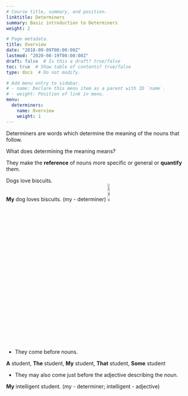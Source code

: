 ```yaml
---
# Course title, summary, and position.
linktitle: Determiners
summary: Basic introduction to Determiners
weight: 2

# Page metadata.
title: Overview
date: "2018-09-09T00:00:00Z"
lastmod: "2020-08-19T00:00:00Z"
draft: false  # Is this a draft? true/false
toc: true  # Show table of contents? true/false
type: docs  # Do not modify.

# Add menu entry to sidebar.
# - name: Declare this menu item as a parent with ID `name`.
# - weight: Position of link in menu.
menu:
  determiners:
    name: Overview
    weight: 1
---
```


Determiners are words which determine the meaning of the nouns that follow. 

What does determining the meaning means?

They make the <strong>reference</strong> of nouns more specific or general or <strong>quantify</strong> them.

Dogs love biscuits. <br>
<b>My</b> dog loves biscuits. (my - determiner)
<img src="../../../media/determiner/my-dog-determiner.png" alt="my - determiner" style="width:11%;height:11%;">

* They come before nouns.

<b>A</b> student, <b>The</b> student, <b>My</b> student, <b>That</b> student, <b>Some</b> student

* They may also come just before the adjective describing the noun.

<b>My</b> intelligent student. (my - determiner; intelligent - adjective)






